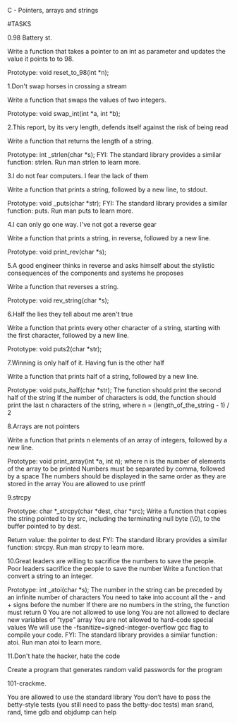 C - Pointers, arrays and strings

#TASKS

0.98 Battery st.

Write a function that takes a pointer to an int as parameter and updates the value it points to to 98.

Prototype: void reset_to_98(int *n);

1.Don't swap horses in crossing a stream

Write a function that swaps the values of two integers.

Prototype: void swap_int(int *a, int *b);

2.This report, by its very length, defends itself against the risk of being read

Write a function that returns the length of a string.

Prototype: int _strlen(char *s); FYI: The standard library provides a similar function: strlen. Run man strlen to learn more.

3.I do not fear computers. I fear the lack of them

Write a function that prints a string, followed by a new line, to stdout.

Prototype: void _puts(char *str); FYI: The standard library provides a similar function: puts. Run man puts to learn more.

4.I can only go one way. I've not got a reverse gear

Write a function that prints a string, in reverse, followed by a new line.

Prototype: void print_rev(char *s);

5.A good engineer thinks in reverse and asks himself about the stylistic consequences of the components and systems he proposes

Write a function that reverses a string.

Prototype: void rev_string(char *s);

6.Half the lies they tell about me aren't true

Write a function that prints every other character of a string, starting with the first character, followed by a new line.

Prototype: void puts2(char *str);

7.Winning is only half of it. Having fun is the other half

Write a function that prints half of a string, followed by a new line.

Prototype: void puts_half(char *str); The function should print the second half of the string If the number of characters is odd, the function should print the last n characters of the string, where n = (length_of_the_string - 1) / 2

8.Arrays are not pointers

Write a function that prints n elements of an array of integers, followed by a new line.

Prototype: void print_array(int *a, int n); where n is the number of elements of the array to be printed Numbers must be separated by comma, followed by a space The numbers should be displayed in the same order as they are stored in the array You are allowed to use printf

9.strcpy

Prototype: char *_strcpy(char *dest, char *src); Write a function that copies the string pointed to by src, including the terminating null byte (\0), to the buffer pointed to by dest.

Return value: the pointer to dest FYI: The standard library provides a similar function: strcpy. Run man strcpy to learn more.

10.Great leaders are willing to sacrifice the numbers to save the people. Poor leaders sacrifice the people to save the number Write a function that convert a string to an integer.

Prototype: int _atoi(char *s); The number in the string can be preceded by an infinite number of characters You need to take into account all the - and + signs before the number If there are no numbers in the string, the function must return 0 You are not allowed to use long You are not allowed to declare new variables of “type” array You are not allowed to hard-code special values We will use the -fsanitize=signed-integer-overflow gcc flag to compile your code. FYI: The standard library provides a similar function: atoi. Run man atoi to learn more.

11.Don't hate the hacker, hate the code

Create a program that generates random valid passwords for the program

101-crackme.

You are allowed to use the standard library You don’t have to pass the betty-style tests (you still need to pass the betty-doc tests) man srand, rand, time gdb and objdump can help
